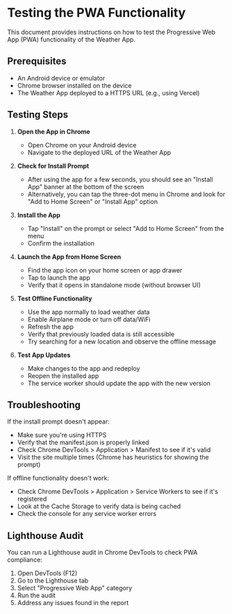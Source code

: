 # Testing the PWA Functionality

This document provides instructions on how to test the Progressive Web App (PWA) functionality of the Weather App.

## Prerequisites

- An Android device or emulator
- Chrome browser installed on the device
- The Weather App deployed to a HTTPS URL (e.g., using Vercel)

## Testing Steps

1. **Open the App in Chrome**
   - Open Chrome on your Android device
   - Navigate to the deployed URL of the Weather App

2. **Check for Install Prompt**
   - After using the app for a few seconds, you should see an "Install App" banner at the bottom of the screen
   - Alternatively, you can tap the three-dot menu in Chrome and look for "Add to Home Screen" or "Install App" option

3. **Install the App**
   - Tap "Install" on the prompt or select "Add to Home Screen" from the menu
   - Confirm the installation

4. **Launch the App from Home Screen**
   - Find the app icon on your home screen or app drawer
   - Tap to launch the app
   - Verify that it opens in standalone mode (without browser UI)

5. **Test Offline Functionality**
   - Use the app normally to load weather data
   - Enable Airplane mode or turn off data/WiFi
   - Refresh the app
   - Verify that previously loaded data is still accessible
   - Try searching for a new location and observe the offline message

6. **Test App Updates**
   - Make changes to the app and redeploy
   - Reopen the installed app
   - The service worker should update the app with the new version

## Troubleshooting

If the install prompt doesn't appear:
- Make sure you're using HTTPS
- Verify that the manifest.json is properly linked
- Check Chrome DevTools > Application > Manifest to see if it's valid
- Visit the site multiple times (Chrome has heuristics for showing the prompt)

If offline functionality doesn't work:
- Check Chrome DevTools > Application > Service Workers to see if it's registered
- Look at the Cache Storage to verify data is being cached
- Check the console for any service worker errors

## Lighthouse Audit

You can run a Lighthouse audit in Chrome DevTools to check PWA compliance:
1. Open DevTools (F12)
2. Go to the Lighthouse tab
3. Select "Progressive Web App" category
4. Run the audit
5. Address any issues found in the report

